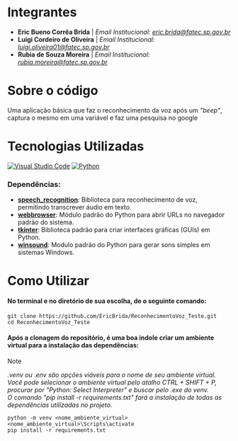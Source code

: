 # Integrantes 

- **Eric Bueno Corrêa Brida** | *Email Institucional: [eric.brida@fatec.sp.gov.br](mailto:eric.brida@fatec.sp.gov.br)*
- **Luigi Cordeiro de Oliveira** | *Email Institucional: [luigi.oliveira01@fatec.sp.gov.br](mailto:luigi.oliveira01@fatec.sp.gov.br)*
- **Rubia de Souza Moreira** | *Email Institucional: [rubia.moreira@fatec.sp.gov.br](mailto:rubia.moreira@fatec.sp.gov.br)*

# Sobre o código

Uma aplicação básica que faz o reconhecimento da voz após um *"beep"*, captura o mesmo em uma variável e faz uma pesquisa no google

# Tecnologias Utilizadas

[![Visual Studio Code](https://img.shields.io/badge/Visual%20Studio%20Code-0078d7.svg?style=for-the-badge&logo=visual-studio-code&logoColor=white)](https://code.visualstudio.com/docs)
[![Python](https://img.shields.io/badge/python-3670A0?style=for-the-badge&logo=python&logoColor=ffdd54)](https://docs.python.org/pt-br/3/)

### Dependências:
- **[speech_recognition](https://pypi.org/project/SpeechRecognition/)**: Biblioteca para reconhecimento de voz, permitindo transcrever áudio em texto.
- **[webbrowser](https://docs.python.org/3/library/webbrowser.html)**: Módulo padrão do Python para abrir URLs no navegador padrão do sistema.
- **[tkinter](https://docs.python.org/3/library/tkinter.html)**: Biblioteca padrão para criar interfaces gráficas  (GUIs) em Python.
- **[winsound](https://docs.python.org/3/library/winsound.html)**: Modulo padrão do Python para gerar sons simples em sistemas Windows.

# Como Utilizar

#### No terminal e no diretório de sua escolha, de o seguinte comando:
```
git clone https://github.com/EricBrida/ReconhecimentoVoz_Teste.git
cd ReconhecimentoVoz_Teste
```

#### Após a clonagem do repositório, é uma boa indole criar um ambiente virtual para a instalação das dependências:

> [!NOTE]
> *.venv ou .env são opções viáveis para o nome de seu ambiente virtual.* </br>
> *Você pode selecionar o ambiente virtual pelo atalho CTRL + SHIFT + P, procurar por "Python: Select Interpreter" e buscar pelo .exe do venv.* </br>
> *O comando "pip install -r requirements.txt" fará a instalação de todas as dependências utilizadas no projeto.*

```
python -m venv <nome_ambiente_virtual>
<nome_ambiente_virtual>\Scripts\activate
pip install -r requirements.txt
```